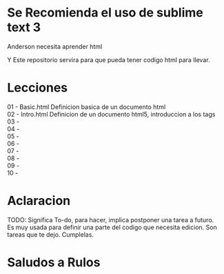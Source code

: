 # Se Recomienda el uso de sublime text 3
Anderson necesita aprender html

Y Este repositorio servira para que pueda tener codigo html para llevar.

# Lecciones
01 - Basic.html Definicion basica de un documento html  
02 - Intro.html Definicion de un documento html5, introduccion a los tags  
03 -  
04 -  
05 -  
06 -  
07 -  
08 -  
09 -  
10 -  

# Aclaracion
TODO: Significa To-do, para hacer, implica postponer una tarea a futuro.  
Es muy usada para definir una parte del codigo que necesita edicion.
Son tareas que te dejo. Cumplelas.

# Saludos a Rulos
